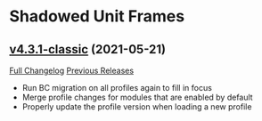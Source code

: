 # Shadowed Unit Frames

## [v4.3.1-classic](https://github.com/Nevcairiel/ShadowedUnitFrames/tree/v4.3.1-classic) (2021-05-21)
[Full Changelog](https://github.com/Nevcairiel/ShadowedUnitFrames/compare/v4.3.0-Classic...v4.3.1-classic) [Previous Releases](https://github.com/Nevcairiel/ShadowedUnitFrames/releases)

- Run BC migration on all profiles again to fill in focus  
- Merge profile changes for modules that are enabled by default  
- Properly update the profile version when loading a new profile  
